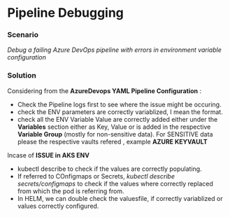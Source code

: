# **Pipeline Debugging**

### **Scenario** ###
*Debug a failing Azure DevOps pipeline with errors in environment variable configuration*

### **Solution** ###

Considering from the **AzureDevops YAML Pipeline Configuration** :

- Check the Pipeline logs first to see where the issue might be occuring.
- check the ENV parameters are correctly variablized, I mean the format.
- check all the ENV Variable Value are correctly added either under the **Variables** section either as Key, Value or is added in the respective **Variable Group** (mostly for non-sensitive data). For SENSITIVE data please the respective vaults refered , example **AZURE KEYVAULT**


Incase of  **ISSUE in AKS ENV**

- kubectl describe to check if the values are correctly populating.
- If referred to COnfigmaps or Secrets, *kubectl describe secrets/configmaps* to check if the values where correctly replaced from which the pod is referring from.
- In HELM, we can double check the valuesfile, if correctly variablized or values correctly configured.